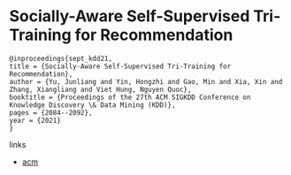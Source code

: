 # Socially-Aware Self-Supervised Tri-Training for Recommendation

```
@inproceedings{sept_kdd21,
title = {Socially-Aware Self-Supervised Tri-Training for Recommendation},
author = {Yu, Junliang and Yin, Hongzhi and Gao, Min and Xia, Xin and Zhang, Xiangliang and Viet Hung, Nguyen Quoc},
booktitle = {Proceedings of the 27th ACM SIGKDD Conference on Knowledge Discovery \& Data Mining (KDD)},
pages = {2084--2092},
year = {2021}
}
```

links
- [acm](https://dl.acm.org/doi/10.1145/3447548.3467340)
